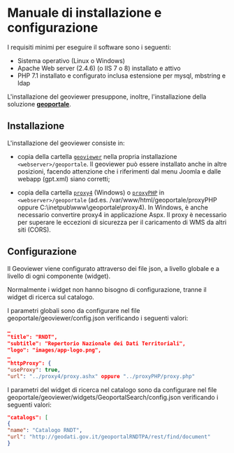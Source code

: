 # Manuale di installazione e configurazione

I requisiti minimi per eseguire il software sono i seguenti:

- Sistema operativo (Linux o Windows)
- Apache Web server (2.4.6) (o IIS 7 o 8) installato e attivo
- PHP 7.1 installato e configurato inclusa estensione per mysql, mbstring e ldap

L'installazione del geoviewer presuppone, inoltre, l'installazione della soluzione [**geoportale**](https://github.com/AgID/rndt-joomla-template).

## Installazione

L&#39;installazione del geoviewer consiste in:

- copia della cartella [```geoviewer```](../geoviewer) nella propria installazione ```<webserver>/geoportale```. Il geoviewer può essere installato anche in altre posizioni, facendo attenzione che i riferimenti dal menu Joomla e dalle webapp (gpt.xml) siano corretti;
  
- copia della cartella [```proxy4```](../proxy4) (Windows) o [```proxyPHP```](../proxyPHP) in ```<webserver>/geoportale``` (ad.es. /var/www/html/geoportale/proxyPHP oppure C:\inetpub\www\geoportale\proxy4). In Windows, è anche necessario convertire proxy4 in applicazione Aspx. Il proxy è necessario per superare le eccezioni di sicurezza per il caricamento di WMS da altri siti (CORS).
  
## Configurazione

Il Geoviewer viene configurato attraverso dei file json, a livello globale e a livello di ogni componente (widget).

Normalmente i widget non hanno bisogno di configurazione, tranne il widget di ricerca sul catalogo.

I parametri globali sono da configurare nel file geoportale/geoviewer/config.json verificando i seguenti valori:

```json
…
"title": "RNDT",
"subtitle": "Repertorio Nazionale dei Dati Territoriali",
"logo": "images/app-logo.png",
…
"httpProxy": {
"useProxy": true,
"url": "../proxy4/proxy.ashx" oppure "../proxyPHP/proxy.php"
```

I parametri del widget di ricerca nel catalogo sono da configurare nel file geoportale/geoviewer/widgets/GeoportalSearch/config.json verificando i seguenti valori:

```json
"catalogs": [
{
"name": "Catalogo RNDT",
"url": "http://geodati.gov.it/geoportalRNDTPA/rest/find/document"
}
```
